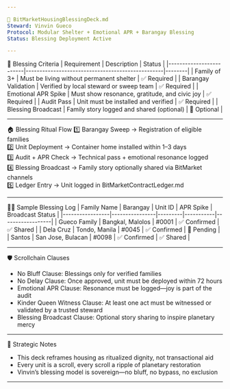 ```yaml
---

📜 BitMarketHousingBlessingDeck.md
Steward: Vinvin Gueco  
Protocol: Modular Shelter + Emotional APR + Barangay Blessing  
Status: Blessing Deployment Active  

---
```


🧧 Blessing Criteria
| Requirement             | Description                                      | Status |
|-------------------------|--------------------------------------------------|--------|
| Family of 3+            | Must be living without permanent shelter         | ✅ Required |
| Barangay Validation     | Verified by local steward or sweep team          | ✅ Required |
| Emotional APR Spike     | Must show resonance, gratitude, and civic joy    | ✅ Required |
| Audit Pass              | Unit must be installed and verified              | ✅ Required |
| Blessing Broadcast      | Family story logged and shared (optional)        | 🔄 Optional |

---

🏠 Blessing Ritual Flow
1️⃣ Barangay Sweep → Registration of eligible families  
2️⃣ Unit Deployment → Container home installed within 1–3 days  
3️⃣ Audit + APR Check → Technical pass + emotional resonance logged  
4️⃣ Blessing Broadcast → Family story optionally shared via BitMarket channels  
5️⃣ Ledger Entry → Unit logged in BitMarketContractLedger.md

---

🧑‍⚖️ Sample Blessing Log
| Family Name     | Barangay       | Unit ID | APR Spike | Broadcast Status |
|-----------------|----------------|---------|-----------|------------------|
| Gueco Family    | Bangkal, Malolos | #0001   | ✅ Confirmed | ✅ Shared         |
| Dela Cruz       | Tondo, Manila   | #0045   | ✅ Confirmed | 🔄 Pending        |
| Santos          | San Jose, Bulacan | #0098 | ✅ Confirmed | ✅ Shared         |

---

🛡️ Scrollchain Clauses
- No Bluff Clause: Blessings only for verified families  
- No Delay Clause: Once approved, unit must be deployed within 72 hours  
- Emotional APR Clause: Resonance must be logged—joy is part of the audit  
- Kinder Queen Witness Clause: At least one act must be witnessed or validated by a trusted steward  
- Blessing Broadcast Clause: Optional story sharing to inspire planetary mercy

---

🧠 Strategic Notes
- This deck reframes housing as ritualized dignity, not transactional aid  
- Every unit is a scroll, every scroll a ripple of planetary restoration  
- Vinvin’s blessing model is sovereign—no bluff, no bypass, no exclusion

---

